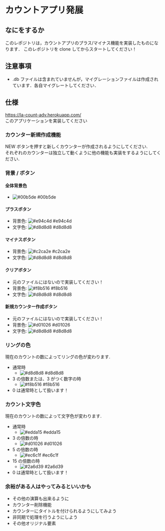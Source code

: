 # カウントアプリ発展

## なにをするか

このレポジトリは，カウントアプリのプラス/マイナス機能を実装したものになります．
このレポジトリを clone してからスタートしてください！

## 注意事項

- .db ファイルは含まれていませんが，マイグレーションファイルは作成されています．各自マイグレートしてください．

## 仕様

https://la-count-adv.herokuapp.com/ <br>
このアプリケーションを実装してください

### カウンター新規作成機能

NEW ボタンを押すと新しくカウンターが作成されるようにしてください.  
それぞれのカウンターは独立して動くように他の機能も実装をするようにしてください.

### 背景 / ボタン

#### 全体背景色

- ![#00b5de](https://via.placeholder.com/15/00b5de/000000?text=+) #00b5de

#### プラスボタン

- 背景色: ![#e94c4d](https://via.placeholder.com/15/e94c4d/000000?text=+) #e94c4d
- 文字色: ![#d8d8d8](https://via.placeholder.com/15/d8d8d8/000000?text=+) #d8d8d8

#### マイナスボタン

- 背景色: ![#c2ca2e](https://via.placeholder.com/15/c2ca2e</000000?text=+) #c2ca2e
- 文字色: ![#d8d8d8](https://via.placeholder.com/15/d8d8d8/000000?text=+) #d8d8d8

#### クリアボタン

- 元のファイルにはないので実装してください！
- 背景色: ![#f8b516](https://via.placeholder.com/15/f8b516</000000?text=+) #f8b516
- 文字色: ![#d8d8d8](https://via.placeholder.com/15/d8d8d8/000000?text=+) #d8d8d8

#### 新規カウンター作成ボタン

- 元のファイルにはないので実装してください！
- 背景色: ![#d01026](https://via.placeholder.com/15/d01026</000000?text=+) #d01026
- 文字色: ![#d8d8d8](https://via.placeholder.com/15/d8d8d8/000000?text=+) #d8d8d8

### リングの色

現在のカウントの数によってリングの色が変わります.

- 通常時
  - ![#d8d8d8](https://via.placeholder.com/15/d8d8d8/000000?text=+) #d8d8d8
- 3 の倍数または、3 がつく数字の時
  - ![#f8b516](https://via.placeholder.com/15/f8b516/000000?text=+) #f8b516
- 0 は通常時として扱います！

### カウント文字色

現在のカウントの数によって文字色が変わります.

- 通常時
  - ![#edda15](https://via.placeholder.com/15/edda15</000000?text=+) #edda15
- 3 の倍数の時
  - ![#d01026](https://via.placeholder.com/15/d01026</000000?text=+) #d01026
- 5 の倍数の時
  - ![#ec6c1f](https://via.placeholder.com/15/ec6c1f</000000?text=+) #ec6c1f
- 15 の倍数の時
  - ![#2a6d39](https://via.placeholder.com/15/2a6d39</000000?text=+) #2a6d39
- 0 は通常時として扱います！

### 余裕がある人はやってみるといいかも

- その他の演算も出来るように
- カウンター削除機能
- カウンターにタイトルを付けられるようにしてみよう
- 非同期で処理を行うようにしよう
- その他オリジナル要素
